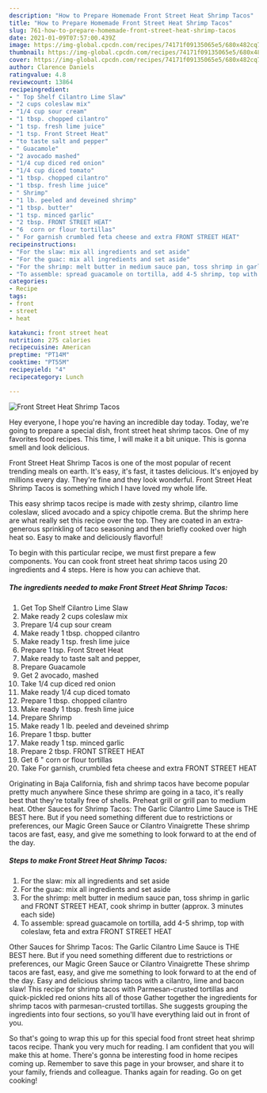 ```yaml
---
description: "How to Prepare Homemade Front Street Heat Shrimp Tacos"
title: "How to Prepare Homemade Front Street Heat Shrimp Tacos"
slug: 761-how-to-prepare-homemade-front-street-heat-shrimp-tacos
date: 2021-01-09T07:57:00.439Z
image: https://img-global.cpcdn.com/recipes/74171f09135065e5/680x482cq70/front-street-heat-shrimp-tacos-recipe-main-photo.jpg
thumbnail: https://img-global.cpcdn.com/recipes/74171f09135065e5/680x482cq70/front-street-heat-shrimp-tacos-recipe-main-photo.jpg
cover: https://img-global.cpcdn.com/recipes/74171f09135065e5/680x482cq70/front-street-heat-shrimp-tacos-recipe-main-photo.jpg
author: Clarence Daniels
ratingvalue: 4.8
reviewcount: 13864
recipeingredient:
- " Top Shelf Cilantro Lime Slaw"
- "2 cups coleslaw mix"
- "1/4 cup sour cream"
- "1 tbsp. chopped cilantro"
- "1 tsp. fresh lime juice"
- "1 tsp. Front Street Heat"
- "to taste salt and pepper"
- " Guacamole"
- "2 avocado mashed"
- "1/4 cup diced red onion"
- "1/4 cup diced tomato"
- "1 tbsp. chopped cilantro"
- "1 tbsp. fresh lime juice"
- " Shrimp"
- "1 lb. peeled and deveined shrimp"
- "1 tbsp. butter"
- "1 tsp. minced garlic"
- "2 tbsp. FRONT STREET HEAT"
- "6  corn or flour tortillas"
- " For garnish crumbled feta cheese and extra FRONT STREET HEAT"
recipeinstructions:
- "For the slaw: mix all ingredients and set aside"
- "For the guac: mix all ingredients and set aside"
- "For the shrimp: melt butter in medium sauce pan, toss shrimp in garlic and FRONT STREET HEAT, cook shrimp in butter (approx. 3 minutes each side)"
- "To assemble: spread guacamole on tortilla, add 4-5 shrimp, top with coleslaw, feta and extra FRONT STREET HEAT"
categories:
- Recipe
tags:
- front
- street
- heat

katakunci: front street heat 
nutrition: 275 calories
recipecuisine: American
preptime: "PT14M"
cooktime: "PT55M"
recipeyield: "4"
recipecategory: Lunch

---
```



![Front Street Heat Shrimp Tacos](https://img-global.cpcdn.com/recipes/74171f09135065e5/680x482cq70/front-street-heat-shrimp-tacos-recipe-main-photo.jpg)

Hey everyone, I hope you're having an incredible day today. Today, we're going to prepare a special dish, front street heat shrimp tacos. One of my favorites food recipes. This time, I will make it a bit unique. This is gonna smell and look delicious.

Front Street Heat Shrimp Tacos is one of the most popular of recent trending meals on earth. It's easy, it's fast, it tastes delicious. It's enjoyed by millions every day. They're fine and they look wonderful. Front Street Heat Shrimp Tacos is something which I have loved my whole life.

This easy shrimp tacos recipe is made with zesty shrimp, cilantro lime coleslaw, sliced avocado and a spicy chipotle crema. But the shrimp here are what really set this recipe over the top. They are coated in an extra-generous sprinkling of taco seasoning and then briefly cooked over high heat so. Easy to make and deliciously flavorful!


To begin with this particular recipe, we must first prepare a few components. You can cook front street heat shrimp tacos using 20 ingredients and 4 steps. Here is how you can achieve that.

<!--inarticleads1-->

##### The ingredients needed to make Front Street Heat Shrimp Tacos:

1. Get  Top Shelf Cilantro Lime Slaw
1. Make ready 2 cups coleslaw mix
1. Prepare 1/4 cup sour cream
1. Make ready 1 tbsp. chopped cilantro
1. Make ready 1 tsp. fresh lime juice
1. Prepare 1 tsp. Front Street Heat
1. Make ready to taste salt and pepper,
1. Prepare  Guacamole
1. Get 2 avocado, mashed
1. Take 1/4 cup diced red onion
1. Make ready 1/4 cup diced tomato
1. Prepare 1 tbsp. chopped cilantro
1. Make ready 1 tbsp. fresh lime juice
1. Prepare  Shrimp
1. Make ready 1 lb. peeled and deveined shrimp
1. Prepare 1 tbsp. butter
1. Make ready 1 tsp. minced garlic
1. Prepare 2 tbsp. FRONT STREET HEAT
1. Get 6 &#34; corn or flour tortillas
1. Take  For garnish, crumbled feta cheese and extra FRONT STREET HEAT


Originating in Baja California, fish and shrimp tacos have become popular pretty much anywhere Since these shrimp are going in a taco, it&#39;s really best that they&#39;re totally free of shells. Preheat grill or grill pan to medium heat. Other Sauces for Shrimp Tacos: The Garlic Cilantro Lime Sauce is THE BEST here. But if you need something different due to restrictions or preferences, our Magic Green Sauce or Cilantro Vinaigrette These shrimp tacos are fast, easy, and give me something to look forward to at the end of the day. 

<!--inarticleads2-->

##### Steps to make Front Street Heat Shrimp Tacos:

1. For the slaw: mix all ingredients and set aside
1. For the guac: mix all ingredients and set aside
1. For the shrimp: melt butter in medium sauce pan, toss shrimp in garlic and FRONT STREET HEAT, cook shrimp in butter (approx. 3 minutes each side)
1. To assemble: spread guacamole on tortilla, add 4-5 shrimp, top with coleslaw, feta and extra FRONT STREET HEAT


Other Sauces for Shrimp Tacos: The Garlic Cilantro Lime Sauce is THE BEST here. But if you need something different due to restrictions or preferences, our Magic Green Sauce or Cilantro Vinaigrette These shrimp tacos are fast, easy, and give me something to look forward to at the end of the day. Easy and delicious shrimp tacos with a cilantro, lime and bacon slaw! This recipe for shrimp tacos with Parmesan-crusted tortillas and quick-pickled red onions hits all of those Gather together the ingredients for shrimp tacos with parmesan-crusted tortillas. She suggests grouping the ingredients into four sections, so you&#39;ll have everything laid out in front of you. 

So that's going to wrap this up for this special food front street heat shrimp tacos recipe. Thank you very much for reading. I am confident that you will make this at home. There's gonna be interesting food in home recipes coming up. Remember to save this page in your browser, and share it to your family, friends and colleague. Thanks again for reading. Go on get cooking!
